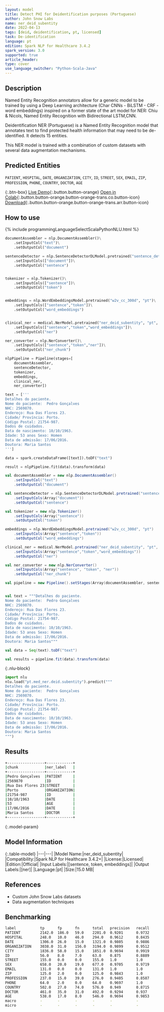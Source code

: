 ```yaml
---
layout: model
title: Detect PHI for Deidentification purposes (Portuguese)
author: John Snow Labs
name: ner_deid_subentity
date: 2022-04-13
tags: [deid, deidentification, pt, licensed]
task: De-identification
language: pt
edition: Spark NLP for Healthcare 3.4.2
spark_version: 3.0
supported: true
article_header:
type: cover
use_language_switcher: "Python-Scala-Java"
---
```



## Description


Named Entity Recognition annotators allow for a generic model to be trained by using a Deep Learning architecture (Char CNNs - BiLSTM - CRF - word embeddings) inspired on a former state of the art model for NER: Chiu & Nicols, Named Entity Recognition with Bidirectional LSTM,CNN. 


Deidentification NER (Portuguese) is a Named Entity Recognition model that annotates text to find protected health information that may need to be de-identified. It detects 15 entities.


This NER model is trained with a combination of custom datasets with several data augmentation mechanisms.


## Predicted Entities


`PATIENT`, `HOSPITAL`, `DATE`, `ORGANIZATION`, `CITY`, `ID`, `STREET`, `SEX`, `EMAIL`, `ZIP`, `PROFESSION`, `PHONE`, `COUNTRY`, `DOCTOR`, `AGE`


{:.btn-box}
[Live Demo](https://demo.johnsnowlabs.com/healthcare/DEID_PHI_TEXT_MULTI/){:.button.button-orange}
[Open in Colab](https://colab.research.google.com/github/JohnSnowLabs/spark-nlp-workshop/blob/master/tutorials/streamlit_notebooks/healthcare/DEID_PHI_TEXT_MULTI.ipynb){:.button.button-orange.button-orange-trans.co.button-icon}
[Download](https://s3.amazonaws.com/auxdata.johnsnowlabs.com/clinical/models/ner_deid_subentity_pt_3.4.2_3.0_1649840643338.zip){:.button.button-orange.button-orange-trans.arr.button-icon}


## How to use






<div class="tabs-box" markdown="1">
{% include programmingLanguageSelectScalaPythonNLU.html %}

```python
documentAssembler = nlp.DocumentAssembler()\
    .setInputCol("text")\
    .setOutputCol("document")

sentenceDetector = nlp.SentenceDetectorDLModel.pretrained("sentence_detector_dl","xx")\
    .setInputCols(["document"])\
    .setOutputCol("sentence")


tokenizer = nlp.Tokenizer()\
    .setInputCols(["sentence"])\
    .setOutputCol("token")


embeddings = nlp.WordEmbeddingsModel.pretrained("w2v_cc_300d", "pt")\
    .setInputCols(["sentence","token"])\
    .setOutputCol("word_embeddings")


clinical_ner = medical.NerModel.pretrained("ner_deid_subentity", "pt", "clinical/models")\
    .setInputCols(["sentence","token","word_embeddings"])\
    .setOutputCol("ner")

ner_converter = nlp.NerConverter()\
    .setInputCols(["sentence","token","ner"])\
    .setOutputCol("ner_chunk")

nlpPipeline = Pipeline(stages=[
    documentAssembler,
    sentenceDetector,
    tokenizer,
    embeddings,
    clinical_ner,
    ner_converter])

text = ['''
Detalhes do paciente.
Nome do paciente:  Pedro Gonçalves
NHC: 2569870.
Endereço: Rua Das Flores 23.
Cidade/ Província: Porto.
Código Postal: 21754-987.
Dados de cuidados.
Data de nascimento: 10/10/1963.
Idade: 53 anos Sexo: Homen
Data de admissão: 17/06/2016.
Doutora: Maria Santos
''']

data = spark.createDataFrame([text]).toDF("text")

result = nlpPipeline.fit(data).transform(data)
```
```scala
val documentAssembler = new nlp.DocumentAssembler()
	.setInputCol("text")
	.setOutputCol("document")

val sentenceDetector = nlp.SentenceDetectorDLModel.pretrained("sentence_detector_dl","xx")
	.setInputCols(Array("document"))
	.setOutputCol("sentence")

val tokenizer = new nlp.Tokenizer()
	.setInputCols(Array("sentence"))
	.setOutputCol("token")

embeddings = nlp.WordEmbeddingsModel.pretrained("w2v_cc_300d", "pt")
	.setInputCols(Array("sentence","token"))
	.setOutputCol("word_embeddings")

clinical_ner = medical.NerModel.pretrained("ner_deid_subentity", "pt", "clinical/models")
	.setInputCols(Array("sentence","token","word_embeddings"))
	.setOutputCol("ner")

val ner_converter = new nlp.NerConverter()
	.setInputCols(Array("sentence", "token", "ner"))
	.setOutputCol("ner_chunk")

val pipeline = new Pipeline().setStages(Array(documentAssembler, sentenceDetector, tokenizer, embeddings, clinical_ner, ner_converter))


val text = """Detalhes do paciente.
Nome do paciente:  Pedro Gonçalves
NHC: 2569870.
Endereço: Rua Das Flores 23.
Cidade/ Província: Porto.
Código Postal: 21754-987.
Dados de cuidados.
Data de nascimento: 10/10/1963.
Idade: 53 anos Sexo: Homen
Data de admissão: 17/06/2016.
Doutora: Maria Santos"""

val data = Seq(text).toDF("text")

val results = pipeline.fit(data).transform(data)
```


{:.nlu-block}
```python
import nlu
nlu.load("pt.med_ner.deid.subentity").predict("""
Detalhes do paciente.
Nome do paciente:  Pedro Gonçalves
NHC: 2569870.
Endereço: Rua Das Flores 23.
Cidade/ Província: Porto.
Código Postal: 21754-987.
Dados de cuidados.
Data de nascimento: 10/10/1963.
Idade: 53 anos Sexo: Homen
Data de admissão: 17/06/2016.
Doutora: Maria Santos
""")
```

</div>


## Results


```bash
+-----------------+------------+
|chunk            |ner_label   |
+-----------------+------------+
|Pedro Gonçalves  |PATIENT     |
|2569870          |ID          |
|Rua Das Flores 23|STREET      |
|Porto            |ORGANIZATION|
|21754-987        |ID          |
|10/10/1963       |DATE        |
|53               |AGE         |
|17/06/2016       |DATE        |
|Maria Santos     |DOCTOR      |
+-----------------+------------+
```


{:.model-param}
## Model Information


{:.table-model}
|---|---|
|Model Name:|ner_deid_subentity|
|Compatibility:|Spark NLP for Healthcare 3.4.2+|
|License:|Licensed|
|Edition:|Official|
|Input Labels:|[sentence, token, embeddings]|
|Output Labels:|[ner]|
|Language:|pt|
|Size:|15.0 MB|


## References


- Custom John Snow Labs datasets
- Data augmentation techniques


## Benchmarking


```bash
label      		tp     	fp     	fn   	total  	precision  	recall      f1
PATIENT  		2142.0  186.0   59.0  	2201.0 	0.9201  	0.9732  	0.9459
HOSPITAL   		248.0   10.0   	46.0   	294.0   0.9612  	0.8435  	0.8986
DATE  			1306.0	26.0   	15.0  	1321.0  0.9805  	0.9886  	0.9845
ORGANIZATION	3038.0	31.0  	156.0  	3194.0  0.9899  	0.9512  	0.9701
CITY  			1836.0	58.0   	15.0  	1851.0  0.9694  	0.9919  	0.9805
ID    			56.0    8.0    	7.0    	63.0	0.875  		0.8889  	0.8819
STREET   		155.0	0.0    	0.0   	155.0	1.0     	1.0     	1.0
SEX   			658.0   20.0   	19.0   	677.0	0.9705  	0.9719  	0.9712
EMAIL   		131.0	0.0    	0.0   	131.0	1.0     	1.0     	1.0
ZIP   			125.0	2.0    	0.0   	125.0	0.9843     	1.0  		0.9921
PROFESSION   	237.0   15.0   	39.0   	276.0	0.9405  	0.8587  	0.8977
PHONE    		64.0    2.0    	0.0    	64.0	0.9697     	1.0  		0.9846
COUNTRY   		502.0   27.0   	74.0   	576.0	0.949  		0.8715  	0.9086
DOCTOR   		461.0   35.0   	31.0   	492.0	0.9294   	0.937  		0.9332
AGE   			538.0   17.0    8.0   	546.0	0.9694  	0.9853  	0.9773
macro      		-       -      	-       -      	-       	-  			0.9551
micro      		-       -      	-       -      	-       	-  			0.9619
```
